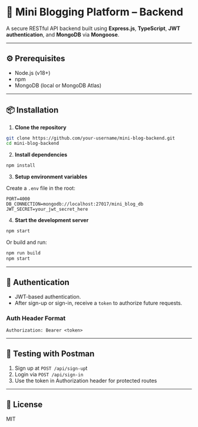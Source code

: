 # 📝 Mini Blogging Platform – Backend

A secure RESTful API backend built using **Express.js**, **TypeScript**, **JWT authentication**, and **MongoDB** via **Mongoose**.

---

## ⚙️ Prerequisites

- Node.js (v18+)
- npm
- MongoDB (local or MongoDB Atlas)

---

## 📦 Installation

1. **Clone the repository**

```bash
git clone https://github.com/your-username/mini-blog-backend.git
cd mini-blog-backend
```

2. **Install dependencies**

```bash
npm install
```

3. **Setup environment variables**

Create a `.env` file in the root:

```env
PORT=4000
DB_CONNECTION=mongodb://localhost:27017/mini_blog_db
JWT_SECRET=your_jwt_secret_here
```

4. **Start the development server**

```bash
npm start
```

Or build and run:

```bash
npm run build
npm start
```

---

## 🔐 Authentication

- JWT-based authentication.
- After sign-up or sign-in, receive a `token` to authorize future requests.

### Auth Header Format

```
Authorization: Bearer <token>
```

---

## 🧪 Testing with Postman

1. Sign up at `POST /api/sign-up`t
2. Login via `POST /api/sign-in`
3. Use the token in Authorization header for protected routes

---

## 📄 License

MIT
